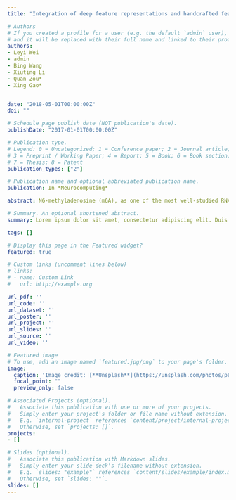 ```yaml
---
title: "Integration of deep feature representations and handcrafted features to improve the prediction of N6-methyladenosine sites"

# Authors
# If you created a profile for a user (e.g. the default `admin` user), write the username (folder name) here 
# and it will be replaced with their full name and linked to their profile.                    
authors:
- Leyi Wei 
- admin
- Bing Wang
- Xiuting Li
- Quan Zou*
- Xing Gao*


date: "2018-05-01T00:00:00Z"
doi: ""

# Schedule page publish date (NOT publication's date).
publishDate: "2017-01-01T00:00:00Z"

# Publication type.
# Legend: 0 = Uncategorized; 1 = Conference paper; 2 = Journal article;
# 3 = Preprint / Working Paper; 4 = Report; 5 = Book; 6 = Book section;
# 7 = Thesis; 8 = Patent
publication_types: ["2"]

# Publication name and optional abbreviated publication name.
publication: In *Neurocomputing*

abstract: N6-methyladenosine (m6A), as one of the most well-studied RNA modifications, has been found to be involved with a wide range of biological processes. Recently, diverse computational methods have been developed for automated identification of m6A sites within RNAs. To identify m6A sites accurately, one of the major challenges is to extract informative features to describe characteristics of m6A sites. However, existing feature representation methods are usually hand-crafted based, and cannot capture discriminative information of m6A sites. In this paper, we develop a m6A site predictor, named DeepM6APred. In this predictor, we propose to use a deep learning based feature descriptor with deep belief network (DBN) to extract high-level latent features. By integrating the deep features with traditional handcrafted features, we train a classification model based on support vector machine and successfully improve the predictive ability of m6A sites. Experimental results on a benchmark dataset show that our proposed method outperforms the state-of-the-art predictors, at least 2% higher in terms of Matthew's correlation coefficient (MCC). Moreover, a webserver that implements the DeepM6APred is established, which is currently available at the website: http: //server.malab.cn/DeepM6APred. It is expected to be a useful tool to assist biologists to reveal the functional mechanisms of m6A sites.

# Summary. An optional shortened abstract.
summary: Lorem ipsum dolor sit amet, consectetur adipiscing elit. Duis posuere tellus ac convallis placerat. Proin tincidunt magna sed ex sollicitudin condimentum.

tags: []

# Display this page in the Featured widget?
featured: true

# Custom links (uncomment lines below)
# links:
# - name: Custom Link
#   url: http://example.org

url_pdf: ''
url_code: ''
url_dataset: ''
url_poster: ''
url_project: ''
url_slides: ''
url_source: ''
url_video: ''

# Featured image
# To use, add an image named `featured.jpg/png` to your page's folder. 
image:
  caption: 'Image credit: [**Unsplash**](https://unsplash.com/photos/pLCdAaMFLTE)'
  focal_point: ""
  preview_only: false

# Associated Projects (optional).
#   Associate this publication with one or more of your projects.
#   Simply enter your project's folder or file name without extension.
#   E.g. `internal-project` references `content/project/internal-project/index.md`.
#   Otherwise, set `projects: []`.
projects:
- []

# Slides (optional).
#   Associate this publication with Markdown slides.
#   Simply enter your slide deck's filename without extension.
#   E.g. `slides: "example"` references `content/slides/example/index.md`.
#   Otherwise, set `slides: ""`.
slides: []
---
```


